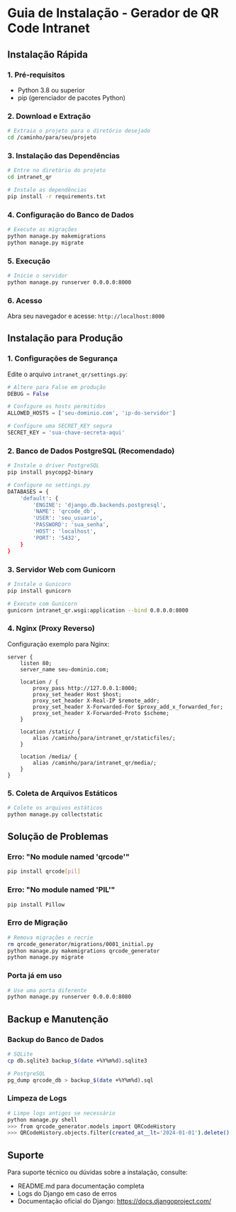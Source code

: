 # Guia de Instalação - Gerador de QR Code Intranet

## Instalação Rápida

### 1. Pré-requisitos
- Python 3.8 ou superior
- pip (gerenciador de pacotes Python)

### 2. Download e Extração
```bash
# Extraia o projeto para o diretório desejado
cd /caminho/para/seu/projeto
```

### 3. Instalação das Dependências
```bash
# Entre no diretório do projeto
cd intranet_qr

# Instale as dependências
pip install -r requirements.txt
```

### 4. Configuração do Banco de Dados
```bash
# Execute as migrações
python manage.py makemigrations
python manage.py migrate
```

### 5. Execução
```bash
# Inicie o servidor
python manage.py runserver 0.0.0.0:8000
```

### 6. Acesso
Abra seu navegador e acesse: `http://localhost:8000`

## Instalação para Produção

### 1. Configurações de Segurança
Edite o arquivo `intranet_qr/settings.py`:

```python
# Altere para False em produção
DEBUG = False

# Configure os hosts permitidos
ALLOWED_HOSTS = ['seu-dominio.com', 'ip-do-servidor']

# Configure uma SECRET_KEY segura
SECRET_KEY = 'sua-chave-secreta-aqui'
```

### 2. Banco de Dados PostgreSQL (Recomendado)
```bash
# Instale o driver PostgreSQL
pip install psycopg2-binary

# Configure no settings.py
DATABASES = {
    'default': {
        'ENGINE': 'django.db.backends.postgresql',
        'NAME': 'qrcode_db',
        'USER': 'seu_usuario',
        'PASSWORD': 'sua_senha',
        'HOST': 'localhost',
        'PORT': '5432',
    }
}
```

### 3. Servidor Web com Gunicorn
```bash
# Instale o Gunicorn
pip install gunicorn

# Execute com Gunicorn
gunicorn intranet_qr.wsgi:application --bind 0.0.0.0:8000
```

### 4. Nginx (Proxy Reverso)
Configuração exemplo para Nginx:

```nginx
server {
    listen 80;
    server_name seu-dominio.com;

    location / {
        proxy_pass http://127.0.0.1:8000;
        proxy_set_header Host $host;
        proxy_set_header X-Real-IP $remote_addr;
        proxy_set_header X-Forwarded-For $proxy_add_x_forwarded_for;
        proxy_set_header X-Forwarded-Proto $scheme;
    }

    location /static/ {
        alias /caminho/para/intranet_qr/staticfiles/;
    }

    location /media/ {
        alias /caminho/para/intranet_qr/media/;
    }
}
```

### 5. Coleta de Arquivos Estáticos
```bash
# Colete os arquivos estáticos
python manage.py collectstatic
```

## Solução de Problemas

### Erro: "No module named 'qrcode'"
```bash
pip install qrcode[pil]
```

### Erro: "No module named 'PIL'"
```bash
pip install Pillow
```

### Erro de Migração
```bash
# Remova migrações e recrie
rm qrcode_generator/migrations/0001_initial.py
python manage.py makemigrations qrcode_generator
python manage.py migrate
```

### Porta já em uso
```bash
# Use uma porta diferente
python manage.py runserver 0.0.0.0:8080
```

## Backup e Manutenção

### Backup do Banco de Dados
```bash
# SQLite
cp db.sqlite3 backup_$(date +%Y%m%d).sqlite3

# PostgreSQL
pg_dump qrcode_db > backup_$(date +%Y%m%d).sql
```

### Limpeza de Logs
```bash
# Limpe logs antigos se necessário
python manage.py shell
>>> from qrcode_generator.models import QRCodeHistory
>>> QRCodeHistory.objects.filter(created_at__lt='2024-01-01').delete()
```

## Suporte

Para suporte técnico ou dúvidas sobre a instalação, consulte:
- README.md para documentação completa
- Logs do Django em caso de erros
- Documentação oficial do Django: https://docs.djangoproject.com/

